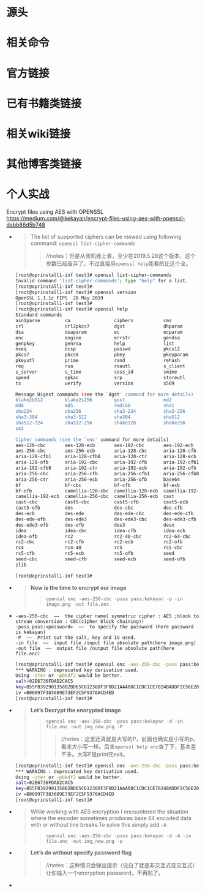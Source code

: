 
# 源头

# 相关命令

# 官方链接

# 已有书籍类链接

# 相关wiki链接

# 其他博客类链接

# 个人实战

Encrypt files using AES with OPENSSL https://medium.com/@kekayan/encrypt-files-using-aes-with-openssl-dabb86d5b748
- > The list of supported ciphers can be viewed using following command: `openssl list-cipher-commands`
  >> //notes：但是从我机器上看，至少在2019.5.28这个版本，这个参数已经废弃了。不过直接用`openssl help`能看的比这个全。
  ```sh
  [root@oprinstall1-inf test]# openssl list-cipher-commands
  Invalid command 'list-cipher-commands'; type "help" for a list.
  [root@oprinstall1-inf test]#
  [root@oprinstall1-inf test]# openssl version
  OpenSSL 1.1.1c FIPS  28 May 2019
  [root@oprinstall1-inf test]#
  [root@oprinstall1-inf test]# openssl help
  Standard commands
  asn1parse         ca                ciphers           cms
  crl               crl2pkcs7         dgst              dhparam
  dsa               dsaparam          ec                ecparam
  enc               engine            errstr            gendsa
  genpkey           genrsa            help              list
  nseq              ocsp              passwd            pkcs12
  pkcs7             pkcs8             pkey              pkeyparam
  pkeyutl           prime             rand              rehash
  req               rsa               rsautl            s_client
  s_server          s_time            sess_id           smime
  speed             spkac             srp               storeutl
  ts                verify            version           x509

  Message Digest commands (see the `dgst' command for more details)
  blake2b512        blake2s256        gost              md2
  md4               md5               rmd160            sha1
  sha224            sha256            sha3-224          sha3-256
  sha3-384          sha3-512          sha384            sha512
  sha512-224        sha512-256        shake128          shake256
  sm3

  Cipher commands (see the `enc' command for more details)
  aes-128-cbc       aes-128-ecb       aes-192-cbc       aes-192-ecb
  aes-256-cbc       aes-256-ecb       aria-128-cbc      aria-128-cfb
  aria-128-cfb1     aria-128-cfb8     aria-128-ctr      aria-128-ecb
  aria-128-ofb      aria-192-cbc      aria-192-cfb      aria-192-cfb1
  aria-192-cfb8     aria-192-ctr      aria-192-ecb      aria-192-ofb
  aria-256-cbc      aria-256-cfb      aria-256-cfb1     aria-256-cfb8
  aria-256-ctr      aria-256-ecb      aria-256-ofb      base64
  bf                bf-cbc            bf-cfb            bf-ecb
  bf-ofb            camellia-128-cbc  camellia-128-ecb  camellia-192-cbc
  camellia-192-ecb  camellia-256-cbc  camellia-256-ecb  cast
  cast-cbc          cast5-cbc         cast5-cfb         cast5-ecb
  cast5-ofb         des               des-cbc           des-cfb
  des-ecb           des-ede           des-ede-cbc       des-ede-cfb
  des-ede-ofb       des-ede3          des-ede3-cbc      des-ede3-cfb
  des-ede3-ofb      des-ofb           des3              desx
  idea              idea-cbc          idea-cfb          idea-ecb
  idea-ofb          rc2               rc2-40-cbc        rc2-64-cbc
  rc2-cbc           rc2-cfb           rc2-ecb           rc2-ofb
  rc4               rc4-40            rc5               rc5-cbc
  rc5-cfb           rc5-ecb           rc5-ofb           seed
  seed-cbc          seed-cfb          seed-ecb          seed-ofb
  zlib

  [root@oprinstall1-inf test]#
  ```
- > **Now is the time to encrypt our image**
  >> `openssl enc -aes-256-cbc -pass pass:kekayan -p -in image.png -out file.enc`
- >
  ```console
  -aes-256-cbc  ——  the cipher name( symmetric cipher : AES ;block to stream conversion : CBC(cipher block chaining))
  -pass pass:<password>  ——  to specify the password (here password is kekayan)
  -P  ——  Print out the salt, key and IV used.
  -in file  ——  input file /input file absolute path(here image.png)
  -out file  ——  output file /output file absolute path(here file.enc)
  ```
  ```sh
  [root@oprinstall1-inf test]# openssl enc -aes-256-cbc -pass pass:kekayan -p -in image.png -out file.enc
  *** WARNING : deprecated key derivation used.
  Using -iter or -pbkdf2 would be better.
  salt=02E6736FDAD2CAC5
  key=B55FB392901358B2BD65C61236DF3F0D21AAA08C1CDC1CE7024BADDF2C56E203
  iv =B00097F383609E73EF2C5F9376ACD4ED
  [root@oprinstall1-inf test]#
  ```
- > **Let’s Decrypt the encrypted image**
  >> `openssl enc -aes-256-cbc -pass pass:kekayan -d -in file.enc -out img_new.png -P`
  >>> //notes：这里还真就是大写的P，前面也确实是小写的p，看来大小写一样。后来`openssl help enc`查了下，基本差不多。大写P是print完exit。
  ```sh
  [root@oprinstall1-inf test]# openssl enc -aes-256-cbc -pass pass:kekayan -d -in file.enc -out img_new.png -P
  *** WARNING : deprecated key derivation used.
  Using -iter or -pbkdf2 would be better.
  salt=02E6736FDAD2CAC5
  key=B55FB392901358B2BD65C61236DF3F0D21AAA08C1CDC1CE7024BADDF2C56E203
  iv =B00097F383609E73EF2C5F9376ACD4ED
  [root@oprinstall1-inf test]#
  ```
- > While working with AES encryption I encountered the situation where the encoder sometimes produces base 64 encoded data with or without line breaks.To solve this simply add `-A`
  >> `openssl enc -aes-256-cbc -pass pass:kekayan -d -A -in file.enc -out img_new.png -p`
- > **Let’s do without specify password flag**
  >> //notes：这种情况会弹出提示（说白了就是非交互式变交互式）让你输入一个encryption password，不再贴了。
- > 
